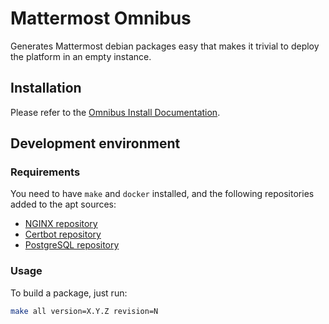 # Mattermost Omnibus

Generates Mattermost debian packages easy that makes it trivial to
deploy the platform in an empty instance.

## Installation

Please refer to the [Omnibus Install
Documentation](https://docs.mattermost.com/install/mattermost-omnibus.html).

## Development environment

### Requirements

You need to have `make` and `docker` installed, and the following
repositories added to the apt sources:

 - [NGINX repository](https://www.nginx.com/resources/wiki/start/topics/tutorials/install/#official-debian-ubuntu-packages)
 - [Certbot repository](https://certbot.eff.org/lets-encrypt/ubuntubionic-nginx.html)
 - [PostgreSQL repository](https://wiki.postgresql.org/wiki/Apt)

### Usage

To build a package, just run:

```sh
make all version=X.Y.Z revision=N
```
